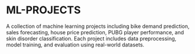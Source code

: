 # ML-PROJECTS
A collection of machine learning projects including bike demand prediction, sales forecasting, house price prediction, PUBG player performance, and skin disorder classification. Each project includes data preprocessing, model training, and evaluation using real-world datasets.
